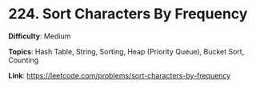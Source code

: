 # 224. Sort Characters By Frequency

**Difficulty**: Medium

**Topics**: Hash Table, String, Sorting, Heap (Priority Queue), Bucket Sort, Counting

**Link**: https://leetcode.com/problems/sort-characters-by-frequency
